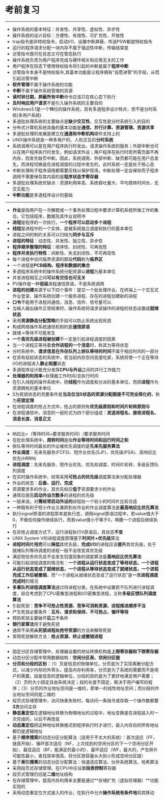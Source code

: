 # 考前复习

------
+ 操作系统的基本特征：并发性、共享性、虚拟性、异步性
+ 操作系统的设计目标：方便性、有效性、可扩充性、开放性
+ trap指令是非特权指令，启动I/O、设置中断屏蔽、传送PSW都是特权指令
+ 运行的程序请求分配一块内存不属于强迫性中断，传输结束是
+ 访管指令既可在目态又可在管态执行
+ 操作系统负责为用户程序完成与硬件相关和应用无关的工作
+ 用户程序在目态下使用特权指令将引起的中断是属于**程序中断**
+ 访管指令本身不是特权指令,其基本功能是让程序拥有“自愿进管”的手段，从而引起访管中断
+ **软件管理**不属于操作系统的功能
+ **中断**不属于操作系统管理的资源
+ **读时钟日期，屏蔽所有中断**命令应该只在核心态下执行
+ **及时响应用户请求**不是引入操作系统的主要目的
+ Windows3.1是一个**16**位的操作系统，具有多道程序设计特点，但不是分时系统(多用户系统)
+ 多道批处理系统的主要缺点是**缺少交互性**，交互性是分时系统引入的目的
+ 分布式计算机系统具备的基本功能是**通信、并行计算、资源管理、资源共享**
+ 多道批处理的发展是建立在**通道和中断机构**硬件支持上的
+ UNIX操作系统是一种多用户的、人机交互的**分时系统**
+ 系统调用可以是在用户程序执行时发出，请求操作系统的服务；外部中断也可以在用户程序执行时发生，例如请求外设；用户程序在执行时若所需页面不再内存，则发生缺页中断。因此，系统调用、外部中断、缺页都可能在用户态发生。而进程切换是在进程调度的过程中发生的，此时系统一定是处于核心态
+ 中断处理和子程序调用都需要压栈以保护现场，中断处理一定会保存而子程序调用不需要保存其内容的是**程序状态字寄存器**
+ 多道批处理系统优缺点：资源利用率高、系统吞吐量大、平均周转时间长、无交互能力
+ **中断功能**是多道程序设计的基础
------
+ **作业**是指用户在一次解题或一个事务处理过程中要求计算机系统所做工作的集合。它包括程序，数据及其作业说明书 
+ **进程**是程序的一次执行，**一个程序可以启动多个进程**
+ **线程**是进程中的一个实体，是被系统独立调度和执行的基本单位
+ 进程之间的制约关系可以归结为**同步与互斥**
+ **进程的特征**：动态性、并发性、独立性、异步性
+ **程序顺序整理的特征**：顺序性、封闭性、可再现性
+ **程序并发执行特性**：间断性、失去封闭性、不可再现性
+ 每个进程中访问临界资源的那段**代码**称为**临界区**
+ 一个进程是**PCB结构、程序和数据的集合**
+ 多道程序系统中的操作系统分配资源以**进程**为基本单位
+ 并发进程相互之间**可以有交往也可无关**
+ PV操作是一种**低级**进程通信原语，不是系统调用
+ **进程的创建**来源于以下四个事件：提交一个批处理作业、在终端上一个交互式作业登录、操作系统创建一个服务进程、存在的进程创建新的进程
+ **口令**不能用于进程间通信，消息、信件、信号量可以
+ 当输入输出操作正常结束时，操作系统将请求该操作的进程的状态设置成**就绪状态**
+ 采用**资源静态分配策略**的手段可以防止系统出现死锁
+ 构成网络操作系统通信机制的是**通信原语**
+ 就绪->等待不可能发生
+ **一个高优先级进程被创建**不一定是引起进程调度的因素
+ 当一个进程正等待着**合作进程的一个消息**时，称其为等待状态
+ 分时系统中，**请求信息在外存队列上排队等待的时间**不属于相应时间的一部分
+ 在具有挂起状态的系统中，若当前内存空间高度吃紧，系统将使一个正在等待I/O的进程进入**静止阻塞**状态
+ 多道程序设计能充分发挥**CPU与外设**之间的并行工作能力
+ **处理器的利用率**=处理器工作时间/总执行时间
+ 在引入线程的操作系统中，把**线程**作为调度和分派的基本单位，而把**进程**作为资源拥有的基本单位 
+ S为死锁状态的充要条件是**当且仅当S状态的资源分配图是不可完全简化的**，称为**死锁定理**
+ 在进程调度的抢占方式中，抢占的原则有**优先级原则和时间片轮转原则**等
+ 在进程通信中，消息的一般形式为四个部分组成：**发送进程名、接收进程名、消息长度、消息正文**
------
+ 响应比=（等待时间+要求服务时间）/要求服务时间 
+ 在批处理系统中，**周转时间**是指**作业等待时间和运行时间之和**
+ 排队等待时间最长的作业被优先调度的是**先来先服务算法**
+ **作业调度**：先来先服务(FCFS)、短作业优先(SJF)、优先级(PSA)、高响应比优先(HRRN)
+ **进程调度**：先来先服务、短作业优先、优先权调度、时间片轮转、多级反馈队列调度
+ 在实时操作系统中，经常采用**可抢占的优先级**调度算法来分配处理器
+ 作业的状态：**后备、运行、完成**
+ 资源要求多的作业，其优先权应**低于**资源要求少的作业
+ 通常应提高**启动外设次数多**的进程的优先级
+ 一般来说，对**需经常启动外设的**进程给一个较小的时间片比较合适
+ 一种既有利于短小作业又兼顾到长作业的作业调度算法是**最高响应比优先算法**
+ 执行signal原语的进程原本是执行态，调用signal原语过程中，若value值大于0，不做任何操作继续执行，而若value值小于等于0，唤醒一个进程后继续执行
+ 在非抢占调度方式下，运行进程执行V原语后，其状态**不变**
+ UNIX System V的进程调度原理基于**时间片+优先级**算法
+ **进程时间片用完**可以**降低**其优先级，**完成I/O**的进程应该**提升**其优先级，处于就绪队列等待调度的进程一般不会改变其优先级
+ 满足短任务优先且不会发生饥饿现象的调度算法是**高响应比优先算法**
+ 可能引起进程调度的情况有：**一个进程从运行状态变成了等待状态，一个进程从运行状态变成了就绪状态，一个进程从等待状态变成了就绪状态，一个进程完成工作后被撤销**，而“一个进程从就绪状态变成了运行状态”是**一次进程调度完成时**的情况
+ **多重队列进程调度算法**通过将进程分类，在系统中设置若干队列进行进程调度，综合考虑到了CPU密集型进程和I/O密集型进程，又称**多级反馈队列调度算法**
+ 引起死锁：**竞争不可抢占性资源、竞争可消耗资源、进程推进顺序不当**
+ 产生死锁必要条件：**互斥、请求和保持、不可抢占、循环等待**
+ 预防死锁主要破坏**后三个**条件
+ **银行家算法**用于避免死锁
+ 通常不采用**从死锁进程处抢夺资源**的方法来解除死锁
+ 常用死锁解除方法：**抢占资源、终止或撤销进程**
------
+ 固定分区存储管理中，处理器设置的地址转换机构是**上限寄存器和下限寄存器**
+ 动态分区分配中常用数据结构：**空闲分区表、空闲分区链**
+ **分页和分段的区别**：（1）页是信息的物理单位，分页是为了实现离散分配方式，以减少内存的外零头，提高内存利用率，分页是为了系统的需要而不是用户的需要。段是信息的逻辑单位，分段的目的是为了更好地满足用户需要；（2）页的大小固定且由系统决定；段的长度不固定，取决于用户编写的程序；（3）分页的作业地址空间是一维的，即单一的线性地址空间；而分段的作业地址空间则是二维的
+ 段页式存储管理中，访问快表失败时，每访问一条指令或存取一个操作数都要**3次**访问主存
+ **静态重定位**在逻辑地址转换为物理地址的过程中，地址变换是在进程装入时一次完成的，以后不再改变
+ **动态重定位**把这种地址转换推迟到程序执行时才进行，装入内存后的所有地址都仍是逻辑地址
+ 基于**顺序搜索**的动态分区分配算法（适用于不太大的系统）：首次适应（FF，链首开始）、循环首次适应（NF，上次找到的空闲分区的下一个空闲分区开始）、最佳适应（BF，能满足的最小的）、最坏适应（WF，最大的，产生碎片可能性最小，查找效率很高，将分区按容量从大到小形成空闲分区链）
+ 基于**索引搜素**的动态分区分配算法：快速适应算法、伙伴系统算法、哈希算法
+ 采用段页式存储管理，在CPU中应设置**段表控制**寄存器
+ 段页式管理仍旧是**二维**地址结构
+ 在存储管理中，提高内存利用率主要是通过**存储扩充（虚拟存储器）**功能实现的
+ 采用动态重定位方式装入的作业，在执行中允许**操作系统有条件地**将其移动
